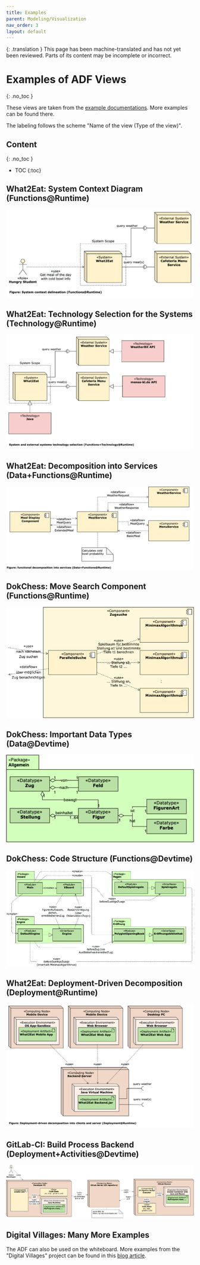 ```yaml
---
title: Examples
parent: Modeling/Visualization
nav_order: 3
layout: default
---
```


{: .translation }
This page has been machine-translated and has not yet been reviewed. Parts of its content may be incomplete or incorrect.

<!-- markdownlint-disable-next-line blanks-around-headings -->
# Examples of ADF Views
{: .no_toc }

These views are taken from the [example documentations](../../documentation/examples.html). More examples can be found there.

The labeling follows the scheme "Name of the view (Type of the view)".

<!-- markdownlint-disable-next-line blanks-around-headings -->
## Content
{: .no_toc }

- TOC
{:toc}

## What2Eat: System Context Diagram (Functions@Runtime)

![system-context-example](./assets/what2eat-system-context-RT.png)

## What2Eat: Technology Selection for the Systems (Technology@Runtime)

![technology-overview](./assets/what2eat-technology-overview.png)

## What2Eat: Decomposition into Services (Data+Functions@Runtime)

![system-structure](./assets/what2eat-system-structure.png)

## DokChess: Move Search Component (Functions@Runtime)

![component](./assets/dokchess-component.png)

## DokChess: Important Data Types (Data@Devtime)

![daten](./assets/dokchess-wichtige-datentypen.drawio.png)

## DokChess: Code Structure (Functions@Devtime)

![code-struktur](./assets/dokchess-code-struktur.drawio.png)

## What2Eat: Deployment-Driven Decomposition (Deployment@Runtime)

![deployment](./assets/what2eat-deployment.png)

## GitLab-CI: Build Process Backend (Deployment+Activities@Devtime)

![gitlab-ci](assets/gitlab-ci-build-process-deployment-activities-DT.drawio.png)

## Digital Villages: Many More Examples

The ADF can also be used on the whiteboard. More examples from the "Digital Villages" project can be found in this [blog article](https://www.iese.fraunhofer.de/blog/softwarearchitekturen-einfacher-designen-und-verstaendlicher-dokumentieren-mit-dem-fraunhofer-adf/#Beispiele).
